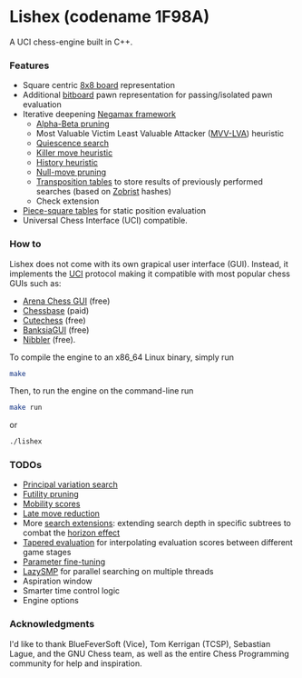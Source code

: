 # Lishex (codename 1F98A)
A UCI chess-engine built in C++.
### Features 
- Square centric [8x8 board](https://www.chessprogramming.org/8x8_Board) representation
- Additional [bitboard](https://www.chessprogramming.org/Bitboards) pawn representation for passing/isolated pawn evaluation
- Iterative deepening [Negamax framework](https://www.chessprogramming.org/Negamax)
  - [Alpha-Beta pruning](https://www.chessprogramming.org/Alpha-Beta)
  - Most Valuable Victim Least Valuable Attacker ([MVV-LVA](https://www.chessprogramming.org/MVV-LVA)) heuristic 
  - [Quiescence search](https://www.chessprogramming.org/Quiescence_Search)
  - [Killer move heuristic](https://www.chessprogramming.org/Killer_Heuristic)
  - [History heuristic](https://www.chessprogramming.org/History_Heuristic)
  - [Null-move pruning](https://www.chessprogramming.org/Null_Move_Pruning)
  - [Transposition tables](https://www.chessprogramming.org/Transposition_Table) to store results of previously performed searches (based on [Zobrist](https://www.chessprogramming.org/Zobrist_Hashing) hashes)
  - Check extension
- [Piece-square tables](https://www.chessprogramming.org/Piece-Square_Tables) for static position evaluation
- Universal Chess Interface (UCI) compatible.
### How to 
Lishex does not come with its own grapical user interface (GUI).  Instead, it implements the [UCI](https://www.chessprogramming.org/UCI) protocol making it compatible with most popular chess GUIs such as:
- [Arena Chess GUI](http://www.playwitharena.de/) (free)
- [Chessbase](https://chessbase.com/) (paid)
- [Cutechess](https://cutechess.com/) (free)
- [BanksiaGUI](https://banksiagui.com/) (free)
- [Nibbler](https://github.com/fohristiwhirl/nibbler/releases) (free).

To compile the engine to an x86_64 Linux binary, simply run
``` sh
make
```
Then, to run the engine on the command-line run
```sh
make run 
```
or
```sh
./lishex
```


### TODOs
- [Principal variation search](https://www.chessprogramming.org/Principal_Variation_Search)
- [Futility pruning](https://www.chessprogramming.org/Futility_Pruning)
- [Mobility scores](https://www.chessprogramming.org/Mobility)
- [Late move reduction](https://www.chessprogramming.org/Late_Move_Reductions)
- More [search extensions](https://www.chessprogramming.org/Extensions): extending search depth in specific subtrees to combat the [horizon effect](https://www.chessprogramming.org/Horizon_Effect)
- [Tapered evaluation](https://www.chessprogramming.org/Tapered_Eval) for interpolating evaluation scores between different game stages
- [Parameter fine-tuning](https://www.chessprogramming.org/Automated_Tuning)
- [LazySMP](https://www.chessprogramming.org/Parallel_Search) for parallel searching on multiple threads
- Aspiration window
- Smarter time control logic
- Engine options

### Acknowledgments
I'd like to thank BlueFeverSoft (Vice), Tom Kerrigan (TCSP), Sebastian Lague, and the GNU Chess team, as well as the entire Chess Programming community for help and inspiration.
